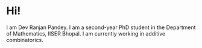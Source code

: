 # Hi!
I am Dev Ranjan Pandey. 
I am a second-year PhD student in the Department of Mathematics, IISER Bhopal.
I am currently working in additive combinatorics.
<!--
# devprnjn.github.io 
>


